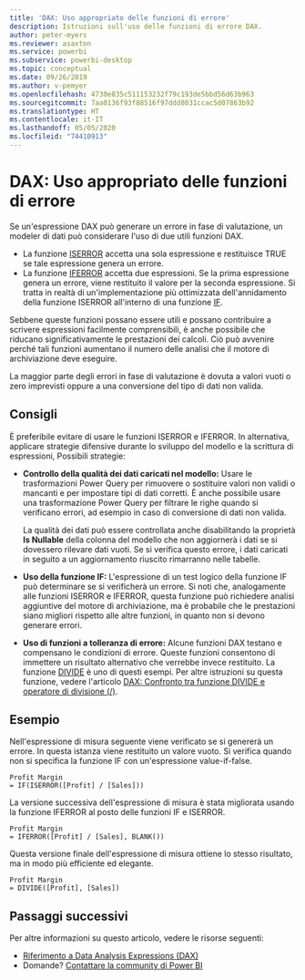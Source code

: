 ```yaml
---
title: 'DAX: Uso appropriato delle funzioni di errore'
description: Istruzioni sull'uso delle funzioni di errore DAX.
author: peter-myers
ms.reviewer: asaxton
ms.service: powerbi
ms.subservice: powerbi-desktop
ms.topic: conceptual
ms.date: 09/26/2019
ms.author: v-pemyer
ms.openlocfilehash: 4730e835c511153232f79c193de5bbd56d63b963
ms.sourcegitcommit: 7aa0136f93f88516f97ddd8031ccac5d07863b92
ms.translationtype: HT
ms.contentlocale: it-IT
ms.lasthandoff: 05/05/2020
ms.locfileid: "74410913"
---
```

# <a name="dax-appropriate-use-of-error-functions"></a>DAX: Uso appropriato delle funzioni di errore

Se un'espressione DAX può generare un errore in fase di valutazione, un modeler di dati può considerare l'uso di due utili funzioni DAX.

- La funzione [ISERROR](/dax/iserror-function-dax) accetta una sola espressione e restituisce TRUE se tale espressione genera un errore.
- La funzione [IFERROR](/dax/iferror-function-dax) accetta due espressioni. Se la prima espressione genera un errore, viene restituito il valore per la seconda espressione. Si tratta in realtà di un'implementazione più ottimizzata dell'annidamento della funzione ISERROR all'interno di una funzione [IF](/dax/if-function-dax).

Sebbene queste funzioni possano essere utili e possano contribuire a scrivere espressioni facilmente comprensibili, è anche possibile che riducano significativamente le prestazioni dei calcoli. Ciò può avvenire perché tali funzioni aumentano il numero delle analisi che il motore di archiviazione deve eseguire.

La maggior parte degli errori in fase di valutazione è dovuta a valori vuoti o zero imprevisti oppure a una conversione del tipo di dati non valida.

## <a name="recommendations"></a>Consigli

È preferibile evitare di usare le funzioni ISERROR e IFERROR. In alternativa, applicare strategie difensive durante lo sviluppo del modello e la scrittura di espressioni, Possibili strategie:

- **Controllo della qualità dei dati caricati nel modello:** Usare le trasformazioni Power Query per rimuovere o sostituire valori non validi o mancanti e per impostare tipi di dati corretti. È anche possibile usare una trasformazione Power Query per filtrare le righe quando si verificano errori, ad esempio in caso di conversione di dati non valida.

    La qualità dei dati può essere controllata anche disabilitando la proprietà **Is Nullable** della colonna del modello che non aggiornerà i dati se si dovessero rilevare dati vuoti. Se si verifica questo errore, i dati caricati in seguito a un aggiornamento riuscito rimarranno nelle tabelle.
- **Uso della funzione IF:** L'espressione di un test logico della funzione IF può determinare se si verificherà un errore. Si noti che, analogamente alle funzioni ISERROR e IFERROR, questa funzione può richiedere analisi aggiuntive del motore di archiviazione, ma è probabile che le prestazioni siano migliori rispetto alle altre funzioni, in quanto non si devono generare errori.
- **Uso di funzioni a tolleranza di errore:** Alcune funzioni DAX testano e compensano le condizioni di errore. Queste funzioni consentono di immettere un risultato alternativo che verrebbe invece restituito. La funzione [DIVIDE](/dax/divide-function-dax) è uno di questi esempi. Per altre istruzioni su questa funzione, vedere l'articolo [DAX: Confronto tra funzione DIVIDE e operatore di divisione (/)](dax-divide-function-operator.md).

## <a name="example"></a>Esempio

Nell'espressione di misura seguente viene verificato se si genererà un errore. In questa istanza viene restituito un valore vuoto. Si verifica quando non si specifica la funzione IF con un'espressione value-if-false.

```dax
Profit Margin
= IF(ISERROR([Profit] / [Sales]))
```

La versione successiva dell'espressione di misura è stata migliorata usando la funzione IFERROR al posto delle funzioni IF e ISERROR.

```dax
Profit Margin
= IFERROR([Profit] / [Sales], BLANK())
```

Questa versione finale dell'espressione di misura ottiene lo stesso risultato, ma in modo più efficiente ed elegante.

```dax
Profit Margin
= DIVIDE([Profit], [Sales])
```

## <a name="next-steps"></a>Passaggi successivi

Per altre informazioni su questo articolo, vedere le risorse seguenti:

- [Riferimento a Data Analysis Expressions (DAX)](/dax/)
- Domande? [Contattare la community di Power BI](https://community.powerbi.com/)
